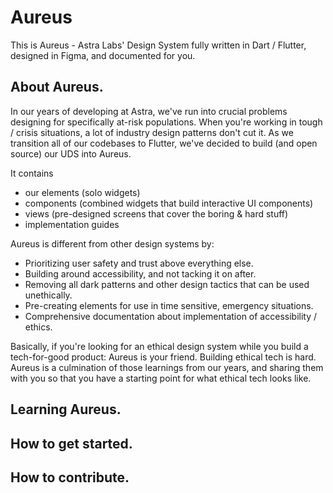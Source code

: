 # Aureus
This is Aureus - Astra Labs' Design System fully written in Dart / Flutter, designed in Figma, and documented for you.

## About Aureus. 
In our years of developing at Astra, we've run into crucial problems designing for specifically at-risk populations. When you're working in tough / crisis situations, a lot of industry design patterns don't cut it. As we transition all of our codebases to Flutter, we've decided to build (and open source) our UDS into Aureus. 

It contains 
* our elements (solo widgets)
* components (combined widgets that build interactive UI components)
* views (pre-designed screens that cover the boring & hard stuff)
* implementation guides

Aureus is different from other design systems by: 
* Prioritizing user safety and trust above everything else.
* Building around accessibility, and not tacking it on after.
* Removing all dark patterns and other design tactics that can be used unethically.
* Pre-creating elements for use in time sensitive, emergency situations.
* Comprehensive documentation about implementation of accessibility / ethics.

Basically, if you're looking for an ethical design system while you build a tech-for-good product: Aureus is your friend. Building ethical tech is hard. Aureus is a culmination of those learnings from our years, and sharing them with you so that you have a starting point for what ethical tech looks like. 

## Learning Aureus.

## How to get started. 

## How to contribute.
